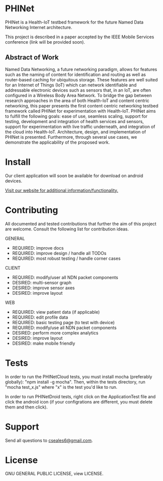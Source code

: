 # PHINet

PHINet is a Health-IoT testbed framework for the future Named Data Networking Internet architecture. 

This project is described in a paper accepted by the IEEE Mobile Services conference (link will be provided soon).

## Abstract of Work

Named Data Networking, a future networking paradigm, allows for features such as the naming of content for identification and routing as well as router-based caching for ubiquitous storage. These features are well suited for an Internet of Things (IoT) which can network identifiable and addressable electronic devices such as sensors that, in an IoT, are often configured in a Wireless Body Area Network. To bridge the gap between research approaches in the area of both Health-IoT and content centric networking, this paper presents the first content centric networking testbed framework called PHINet for experimentation with Health-IoT. PHINet aims to fulfill the following goals: ease of use, seamless scaling, support for testing, development and integration of health services and sensors, support for experimentation with live traffic underneath, and integration of the cloud into Health-IoT. Architecture, design, and implementation of PHINet is presented. Furthermore, through several use cases, we demonstrate the applicability of the proposed work.

# Install

Our client application will soon be available for download on android devices.

[Visit our website for additional information/functionality.](http://ndn-healthnet.elasticbeanstalk.com/)

# Contributing

All documented and tested contributions that further the aim of this project are welcome. Consult the following list for contribution ideas.


GENERAL
- REQUIRED: improve docs
- REQUIRED: improve design / handle all TODOs 
- REQUIRED: most robust testing / handle corner cases 

CLIENT
- REQUIRED: modify/user all NDN packet components
- DESIRED: multi-sensor graph
- DESIRED: improve sensor axes
- DESIRED: improve layout

WEB
- REQUIRED: view patient data (if applicable)
- REQUIRED: edit profile data
- REQUIRED: basic testing page (to test with device)
- REQUIRED: modify/use all NDN packet components
- DESIRED: perform more complex analytics
- DESIRED: improve layout
- DESIRED: make mobile friendly

# Tests

In order to run the PHINetCloud tests, you must install mocha (preferably globally): "npm install -g mocha". Then, within the tests directory, run "mocha test_x.js" where "x" is the test you'd like to run.

In order to run PHINetDroid tests, right click on the ApplicationTest file and click the android icon (if your configrations are different, you must delete them and then click).

# Support 

Send all questions to cseales6@gmail.com.

# License

GNU GENERAL PUBLIC LICENSE, view LICENSE.